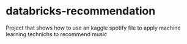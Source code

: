 # databricks-recommendation
Project that shows how to use an kaggle spotify file to apply machine learning technichs to recommend music
